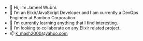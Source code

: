 - 👋 Hi, I’m Jameel Wubni.
- 👀 I’m an Elixir/JavaScript Developer and I am currently a DevOps Engineer at Bamboo Corporation.
- 🌱 I’m currently learning anything that I find interesting.
- 💞️ I’m looking to collaborate on any Elixir related project.
- 📫 k_mash2000@yahoo.com

<!---
teqizm/teqizm is a ✨ special ✨ repository because its `README.md` (this file) appears on your GitHub profile.
You can click the Preview link to take a look at your changes.
--->
